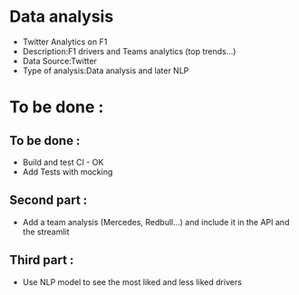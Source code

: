 # Data analysis
- Twitter Analytics on F1
- Description:F1 drivers and Teams analytics (top trends...)
- Data Source:Twitter
- Type of analysis:Data analysis and later NLP


# To be done :

## To be done :
- Build and test CI - OK
- Add Tests with mocking


## Second part :
- Add a team analysis (Mercedes, Redbull...) and include it in the API and the streamlit

## Third part :
- Use NLP model to see the most liked and less liked drivers
